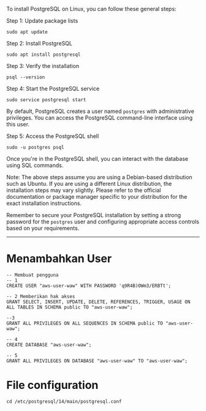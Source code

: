 To install PostgreSQL on Linux, you can follow these general steps:

Step 1: Update package lists
```
sudo apt update
```

Step 2: Install PostgreSQL
```
sudo apt install postgresql
```

Step 3: Verify the installation
```
psql --version
```

Step 4: Start the PostgreSQL service
```
sudo service postgresql start
```

By default, PostgreSQL creates a user named `postgres` with administrative privileges. You can access the PostgreSQL command-line interface using this user.

Step 5: Access the PostgreSQL shell
```
sudo -u postgres psql
```

Once you're in the PostgreSQL shell, you can interact with the database using SQL commands.

Note: The above steps assume you are using a Debian-based distribution such as Ubuntu. If you are using a different Linux distribution, the installation steps may vary slightly. Please refer to the official documentation or package manager specific to your distribution for the exact installation instructions.

Remember to secure your PostgreSQL installation by setting a strong password for the `postgres` user and configuring appropriate access controls based on your requirements.

---

# Menambahkan User

```
-- Membuat pengguna
-- 1 
CREATE USER "aws-user-waw" WITH PASSWORD 'q9R4B)OWm3/ERBTt';

-- 2 Memberikan hak akses
GRANT SELECT, INSERT, UPDATE, DELETE, REFERENCES, TRIGGER, USAGE ON ALL TABLES IN SCHEMA public TO "aws-user-waw";

--3
GRANT ALL PRIVILEGES ON ALL SEQUENCES IN SCHEMA public TO "aws-user-waw";

-- 4
CREATE DATABASE "aws-user-waw";

-- 5
GRANT ALL PRIVILEGES ON DATABASE "aws-user-waw" TO "aws-user-waw";
```

# File configuration
```
cd /etc/postgresql/14/main/postgresql.conf
```


